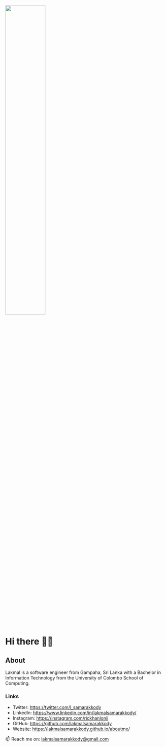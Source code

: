 <img src = "https://wallpapers.com/images/high/hello-world-code-background-flab7whlybfrrsdi.webp" width="50%" height="50%" align="center" >

# Hi there 👋😄

## About

Lakmal is a software engineer from Gampaha, Sri Lanka with a Bachelor in Information Technology from the University of Colombo School of Computing.

### Links
- Twitter: https://twitter.com/l_samarakkody
- LinkedIn: https://www.linkedin.com/in/lakmalsamarakkody/
- Instagram: https://instagram.com/rickhanlonii
- GitHub: https://github.com/lakmalsamarakkody
- Website: https://lakmalsamarakkody.github.io/aboutme/
  
📫 Reach me on: lakmalsamarakkody@gmail.com 

<!--
**lakmalsamarakkody/lakmalsamarakkody** is a ✨ _special_ ✨ repository because its `README.md` (this file) appears on your GitHub profile.

Here are some ideas to get you started:

- 🔭 I’m currently working on ...
- 🌱 I’m currently learning ...
- 👯 I’m looking to collaborate on ...
- 🤔 I’m looking for help with ...
- 💬 Ask me about ...
- 📫 How to reach me: ...
- 😄 Pronouns: ...
- ⚡ Fun fact: ...
-->
